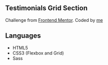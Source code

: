 ## Testimonials Grid Section

Challenge from
[Frontend Mentor](https://www.frontendmentor.io/challenges/testimonials-grid-section-Nnw6J7Un7).
Coded by [me](https://www.frontendmentor.io/profile/vanzasetia)

## Languages

- HTML5
- CSS3 (Flexbox and Grid)
- Sass
